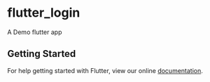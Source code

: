 # flutter_login

A Demo flutter app

## Getting Started

For help getting started with Flutter, view our online
[documentation](https://flutter.io/).
